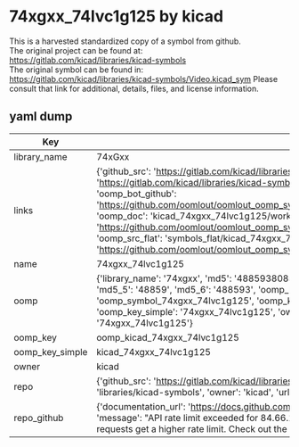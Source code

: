 # 74xgxx_74lvc1g125 by kicad  
This is a harvested standardized copy of a symbol from github.  
The original project can be found at:  
https://gitlab.com/kicad/libraries/kicad-symbols  
The original symbol can be found in:
https://gitlab.com/kicad/libraries/kicad-symbols/Video.kicad_sym
Please consult that link for additional, details, files, and license information.  
## yaml dump  
| Key | Value |  
| --- | --- |  
| library_name | 74xGxx |  
| links | {'github_src': 'https://gitlab.com/kicad/libraries/kicad-symbols/Video.kicad_sym', 'github_src_repo': 'https://gitlab.com/kicad/libraries/kicad-symbols', 'oomp_bot': 'kicad_74xgxx_74lvc1g125/working', 'oomp_bot_github': 'https://github.com/oomlout/oomlout_oomp_symbol_bot/tree/main/kicad_74xgxx_74lvc1g125/working', 'oomp_doc': 'kicad_74xgxx_74lvc1g125/working', 'oomp_doc_github': 'https://github.com/oomlout/oomlout_oomp_symbol_doc/tree/main/kicad_74xgxx_74lvc1g125/working', 'oomp_src_flat': 'symbols_flat/kicad_74xgxx_74lvc1g125/working', 'oomp_src_flat_github': 'https://github.com/oomlout/oomlout_oomp_symbol_src/tree/main/kicad_74xgxx_74lvc1g125/working'} |  
| name | 74xgxx_74lvc1g125 |  
| oomp | {'library_name': '74xgxx', 'md5': '48859380856d12da2522aed00584b146', 'md5_10': '4885938085', 'md5_5': '48859', 'md5_6': '488593', 'oomp_key': 'oomp_74xgxx_74lvc1g125', 'oomp_key_extra': 'oomp_symbol_74xgxx_74lvc1g125', 'oomp_key_full': 'oomp_symbol_74xgxx_74lvc1g125_488593', 'oomp_key_simple': '74xgxx_74lvc1g125', 'owner_name': 'kicad', 'symbol_name': '74xgxx_74lvc1g125'} |  
| oomp_key | oomp_kicad_74xgxx_74lvc1g125 |  
| oomp_key_simple | kicad_74xgxx_74lvc1g125 |  
| owner | kicad |  
| repo | {'github_src': 'https://gitlab.com/kicad/libraries/kicad-symbols/Video.kicad_sym', 'name': 'libraries/kicad-symbols', 'owner': 'kicad', 'url': 'https://gitlab.com/kicad/libraries/kicad-symbols'} |  
| repo_github | {'documentation_url': 'https://docs.github.com/rest/overview/resources-in-the-rest-api#rate-limiting', 'message': "API rate limit exceeded for 84.66.173.59. (But here's the good news: Authenticated requests get a higher rate limit. Check out the documentation for more details.)"} |  

